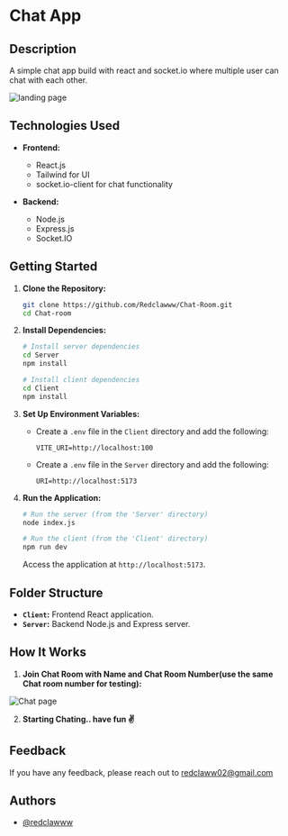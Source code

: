 # Chat App

## Description

A simple chat app build with react and socket.io where multiple user can chat with each other.

![landing page](https://i.imgur.com/Ds83n2d.png)

## Technologies Used

- **Frontend:**
  - React.js
  - Tailwind for UI
  - socket.io-client for chat functionality

- **Backend:**
  - Node.js
  - Express.js
  - Socket.IO

## Getting Started

1. **Clone the Repository:**
   ```bash
   git clone https://github.com/Redclawww/Chat-Room.git
   cd Chat-room
   ```

2. **Install Dependencies:**
   ```bash
   # Install server dependencies
   cd Server
   npm install

   # Install client dependencies
   cd Client
   npm install
   ```

3. **Set Up Environment Variables:**
   - Create a `.env` file in the `Client` directory and add the following:
     ```
     VITE_URI=http://localhost:100
     ```
   - Create a `.env` file in the `Server` directory and add the following:
     ```
     URI=http://localhost:5173
     ```

4. **Run the Application:**
   ```bash
   # Run the server (from the 'Server' directory)
   node index.js

   # Run the client (from the 'Client' directory)
   npm run dev
   ```

   Access the application at `http://localhost:5173`.

## Folder Structure

- **`Client`:** Frontend React application.
- **`Server`:** Backend Node.js and Express server.

## How It Works

1. **Join Chat Room with Name and Chat Room Number(use the same Chat room number for testing):**

![Chat page](https://i.imgur.com/NsyJSRQ.png)
   
2. **Starting Chating.. have fun ✌️**

## Feedback

If you have any feedback, please reach out to redclaww02@gmail.com

## Authors

- [@redclawww](https://www.github.com/redclawww)


